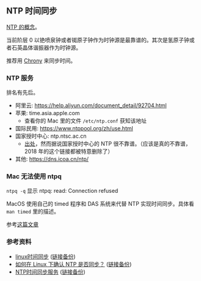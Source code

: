 ## NTP 时间同步

[NTP 的概念](https://www.wikiwand.com/zh/%E7%B6%B2%E8%B7%AF%E6%99%82%E9%96%93%E5%8D%94%E5%AE%9A)。

当前阶层 0 以铯喷泉钟或者铷原子钟作为时钟源是最靠谱的。其次是氢原子钟或者石英晶体谐振器作为时钟源。

推荐用 [Chrony](https://chrony.tuxfamily.org/) 来同步时间。

### NTP 服务

排名有先后。

- 阿里云: https://help.aliyun.com/document_detail/92704.html
- 苹果: time.asia.apple.com
  - 查看你的 Mac 里的文件 `/etc/ntp.conf` 获知该地址
- 国际民用: https://www.ntppool.org/zh/use.html
- 国家授时中心: ntp.ntsc.ac.cn
  - [出处](http://www.ntsc.ac.cn/shye/tzgg/201809/t20180921_5086032.html)，然而据说国家授时中心的 NTP 很不靠谱。（应该是真的不靠谱，2018 年的这个链接都被特意删除了）
- 其他: https://dns.icoa.cn/ntp/

### Mac 无法使用 ntpq

`ntpq -q` 显示 ntpq: read: Connection refused

MacOS 使用自己的 timed 程序和 DAS 系统来代替 NTP 实现时间同步。具体看 `man timed` 里的描述。

参考[这篇文章](https://eclecticlight.co/2017/10/27/has-anyone-got-the-time-how-high-sierra-has-changed-time-synchronisation/)

### 参考资料

- [linux时间同步](https://zhuanlan.zhihu.com/p/44022718) ([链接备份](https://archive.md/E69uK))
- [如何在 Linux 下确认 NTP 是否同步？](https://linux.cn/article-10951-1.html) ([链接备份](https://archive.md/ooNQy))
- [NTP时间同步服务](https://www.escapelife.site/posts/969a8066.html) ([链接备份](https://web.archive.org/web/20230301082825/https://www.escapelife.site/posts/969a8066.html))
